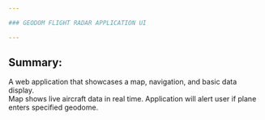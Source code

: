 ```yaml
---

### GEODOM FLIGHT RADAR APPLICATION UI

---
```


## Summary:
A web application that showcases a map, navigation, and basic data display.  
Map shows live aircraft data in real time. Application will alert user if plane enters specified geodome.
